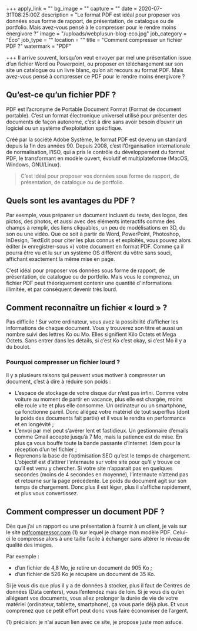 +++
apply_link = ""
bg_image = ""
capture = ""
date = 2020-07-31T08:25:00Z
description = "Le format PDF est idéal pour proposer vos données sous forme de rapport, de présentation, de catalogue ou de portfolio. Mais avez-vous pensé à le compresser pour le rendre moins énergivore ?"
image = "/uploads/webplusun-blog-eco.jpg"
job_category = "Éco"
job_type = ""
location = ""
title = "Comment compresser un fichier PDF ?"
watermark = "PDF"

+++
Il arrive souvent, lorsqu’on veut envoyer par mel une présentation issue d’un fichier Word ou Powerpoint, ou proposer en téléchargement sur son site un catalogue ou un livre blanc, qu’on ait recours au format PDF. Mais avez-vous pensé à compresser ce PDF pour le rendre moins énergivore ?

## Qu’est-ce qu’un fichier PDF ?

PDF est l’acronyme de Portable Document Format (Format de document portable). C’est un format électronique universel utilisé pour présenter des documents de façon autonome, c’est à dire sans avoir besoin d’ouvrir un logiciel ou un système d’exploitation spécifique.

Créé par la société Adobe Système, le format PDF est devenu un standard depuis la fin des années 90. Depuis 2008, c’est l’Organisation internationale de normalisation, l’ISO, qui a pris le contrôle du développement du format PDF, le transformant en modèle ouvert, évolutif et multiplateforme (MacOS, Windows, GNU/Linux).

> C’est idéal pour proposer vos données sous forme de rapport, de présentation, de catalogue ou de portfolio.

## Quels sont les avantages du PDF ?

Par exemple, vous préparez un document incluant du texte, des logos, des pictos, des photos, et aussi avec des éléments interactifs comme des champs à remplir, des liens cliquables, un peu de modélisations en 3D, du son ou une vidéo. Que ce soit à partir de Word, PowerPoint, Photoshop, InDesign, TextEdit pour citer les plus connus et exploités, vous pouvez alors éditer (« enregistrer-sous ») votre document en format PDF. Comme ça il pourra être vu et lu sur un système OS différent du vôtre sans souci, affichant exactement la même mise en page.

C’est idéal pour proposer vos données sous forme de rapport, de présentation, de catalogue ou de portfolio. Mais vous le comprenez, un fichier PDF peut théoriquement contenir une quantité d'informations illimitée, et par conséquent devenir très lourd.

## Comment reconnaître un fichier « lourd » ?

Pas difficile ! Sur votre ordinateur, vous avez la possibilité d’afficher les informations de chaque document. Vous y trouverez son titre et aussi un nombre suivi des lettres Ko ou Mo. Elles signifient Kilo Octets et Mega Octets. Sans entrer dans les détails, si c’est Ko c’est okay, si c’est Mo il y a du boulot.

### Pourquoi compresser un fichier lourd ?

Il y a plusieurs raisons qui peuvent vous motiver à compresser un document, c’est à dire à réduire son poids :

* L’espace de stockage de votre disque dur n’est pas infini. Comme votre voiture au moment de partir en vacance, plus elle est chargée, moins elle roule vite et plus elle consomme. Un ordinateur ou un smartphone, ça fonctionne pareil. Donc allégez votre matériel de tout superflus (dont le poids des documents fait partie) et il vous le rendra en performance et en longévité ;
* L’envoi par mel peut s’avérer lent et fastidieux. Un gestionnaire d’emails comme Gmail accepte jusqu’à 7 Mo, mais la patience est de mise. En plus ça vous bouffe toute la bande passante d’Internet. Idem pour la réception d’un tel fichier ;
* Reprenons la base de l’optimisation SEO qu’est le temps de chargement. L’objectif est d’attirer l’internaute sur votre site pour qu’il y trouve ce qu’il est venu y chercher. Si votre site n’apparait pas en quelques secondes (moins de 4 secondes en moyenne), l’internaute n’attend pas et retourne sur la page précédente. Le poids du document agit sur son temps de chargement. Donc plus il est léger, plus il s’affiche rapidement, et plus vous convertissez.

## Comment compresser un document PDF ?

Dès que j’ai un rapport ou une présentation à fournir à un client, je vais sur le site [pdfcompressor.com](https://pdfcompressor.com/ "pdfcompressor") (1) sur lequel je charge mon modèle PDF. Celui-ci le compresse alors à une taille facile à échanger sans altérer le niveau de qualité des images.

Par exemple :

* d’un fichier de 4,8 Mo, je retire un document de 905 Ko ;
* d’un fichier de 526 Ko je récupère un document de 35 Ko.

Si je vous dis que plus il y a de données à stocker, plus il faut de Centres de données (Data centers), vous l’entendez mais de loin. Si je vous dis qu’en allégeant vos documents, vous allez prolonger la durée de vie de votre matériel (ordinateur, tablette, smartphone), ça vous parle déjà plus. Et vous comprenez que ce petit effort peut donc vous faire économiser de l’argent.

(1) précision: je n'ai aucun lien avec ce site, je propose juste mon astuce.